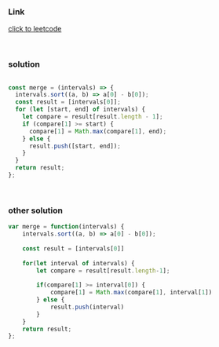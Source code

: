### Link

[click to leetcode](https://leetcode.com/problems/merge-intervals/)

<br>

### solution


```js

const merge = (intervals) => {
  intervals.sort((a, b) => a[0] - b[0]);
  const result = [intervals[0]];
  for (let [start, end] of intervals) {
    let compare = result[result.length - 1];
    if (compare[1] >= start) {
      compare[1] = Math.max(compare[1], end);
    } else {
      result.push([start, end]);
    }
  }
  return result;
};


```
<br>

### other solution

```js
var merge = function(intervals) {
    intervals.sort((a, b) => a[0] - b[0]);
    
    const result = [intervals[0]]
    
    for(let interval of intervals) {
        let compare = result[result.length-1];
        
        if(compare[1] >= interval[0]) {
            compare[1] = Math.max(compare[1], interval[1])
        } else {
            result.push(interval)
        }
    }
    return result;
};

```
